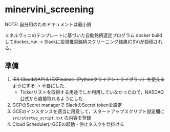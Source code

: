 # minervini_screening
NOTE: 自分用のためドキュメントは最小限

ミネルヴィニのテンプレートに基づいた自動銘柄選定プログラム
docker buildしてdocker_run -> Slackに投資推奨銘柄スクリーニング結果(CSV)が投稿される．

## 準備

1. ~~IEX CloudのAPI & IEXFinance（Pythonクライアントライブラリ）を使えるようにする~~ -> 不要にした．
    - Tickerリストを取得する用途でしか利用していなかったので，NASDAQ公式から直接取れるようにした．
2. GCPのSecret managerで SlackのSecret tokenを設定
3. GCEのインスタンスを適当に用意して，スタートアップスクリプト設定欄に `src/startup_script.txt` の内容を登録
4. Cloud SchedulerにGCEの起動・停止タスクを仕掛ける
